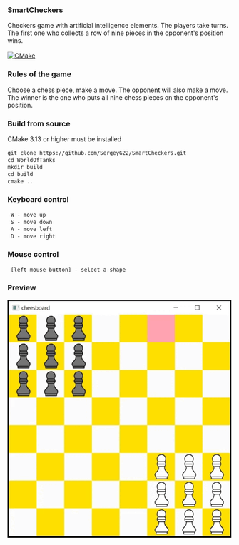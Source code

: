 ### SmartCheckers 

Сheckers game with artificial intelligence elements.
The players take turns.
The first one who collects a row of nine pieces in the opponent's position wins.<br><br>
[![CMake](https://github.com/SergeyG22/SmartCheckers/actions/workflows/cmake.yml/badge.svg)](https://github.com/SergeyG22/SmartCheckers/actions/workflows/cmake.yml)

### Rules of the game

Choose a chess piece, make a move. The opponent will also make a move. 
The winner is the one who puts all nine chess pieces on the opponent's position.


### Build from source
CMake 3.13 or higher must be installed
```
git clone https://github.com/SergeyG22/SmartCheckers.git
cd WorldOfTanks
mkdir build
cd build
cmake ..
```

### Keyboard control

```
 W - move up
 S - move down
 A - move left
 D - move right
```

### Mouse control

```
 [left mouse button] - select a shape
```

### Preview
 
![hippo](https://github.com/SergeyG22/SmartCheckers/blob/master/docs/animation/animation.gif)

